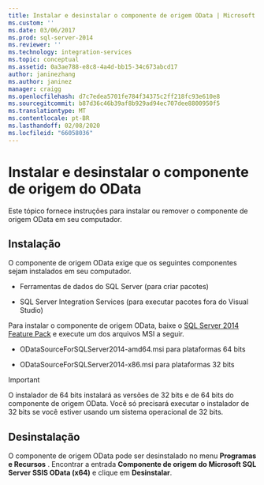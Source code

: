 ```yaml
---
title: Instalar e desinstalar o componente de origem OData | Microsoft Docs
ms.custom: ''
ms.date: 03/06/2017
ms.prod: sql-server-2014
ms.reviewer: ''
ms.technology: integration-services
ms.topic: conceptual
ms.assetid: 0a3ae788-e8c8-4a4d-bb15-34c673abcd17
author: janinezhang
ms.author: janinez
manager: craigg
ms.openlocfilehash: d7c7edea5701fe784f34375c2ff218fc93e610e8
ms.sourcegitcommit: b87d36c46b39af8b929ad94ec707dee8800950f5
ms.translationtype: MT
ms.contentlocale: pt-BR
ms.lasthandoff: 02/08/2020
ms.locfileid: "66058036"
---
```

# <a name="install-and-uninstall-odata-source-component"></a>Instalar e desinstalar o componente de origem do OData
  Este tópico fornece instruções para instalar ou remover o componente de origem OData em seu computador.  
  
## <a name="installation"></a>Instalação  
 O componente de origem OData exige que os seguintes componentes sejam instalados em seu computador.  
  
-   Ferramentas de dados do SQL Server (para criar pacotes)  
  
-   SQL Server Integration Services (para executar pacotes fora do Visual Studio)  
  
 Para instalar o componente de origem OData, baixe o [SQL Server 2014 Feature Pack](https://go.microsoft.com/fwlink/p/?LinkId=391999) e execute um dos arquivos MSI a seguir.  
  
-   ODataSourceForSQLServer2014-amd64.msi para plataformas 64 bits  
  
-   ODataSourceForSQLServer2014-x86.msi para plataformas 32 bits  
  
> [!IMPORTANT]  
>  O instalador de 64 bits instalará as versões de 32 bits e de 64 bits do componente de origem OData. Você só precisará executar o instalador de 32 bits se você estiver usando um sistema operacional de 32 bits.  
  
## <a name="uninstallation"></a>Desinstalação  
 O componente de origem OData pode ser desinstalado no menu **Programas e Recursos** . Encontrar a entrada **Componente de origem do Microsoft SQL Server SSIS OData (x64)** e clique em **Desinstalar**.  
  
  
